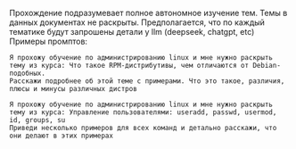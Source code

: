 Прохождение подразумевает полное автономное изучение тем.
Темы в данных документах не раскрыты.
Предполагается, что по каждый тематике будут запрошены детали у llm (deepseek, chatgpt, etc)
Примеры промптов:

```ты - системный администратор.
Я прохожу обучение по администрированию linux и мне нужно раскрыть тему из курса: Что такое RPM-дистрибутивы, чем отличаются от Debian-подобных.
Расскажи подробнее об этой теме с примерами. Что это такое, различия, плюсы и минусы различных дистров
```


```ты - системный администратор.
Я прохожу обучение по администрированию linux и мне нужно раскрыть тему из курса: Управление пользователями: useradd, passwd, usermod, id, groups, su
Приведи несколько примеров для всех команд и детально расскажи, что они делают в этих примерах
```
